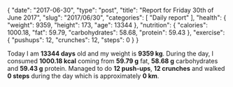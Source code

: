 {
    "date": "2017-06-30",
    "type": "post",
    "title": "Report for Friday 30th of June 2017",
    "slug": "2017\/06\/30",
    "categories": [
        "Daily report"
    ],
    "health": {
        "weight": 9359,
        "height": 173,
        "age": 13344
    },
    "nutrition": {
        "calories": 1000.18,
        "fat": 59.79,
        "carbohydrates": 58.68,
        "protein": 59.43
    },
    "exercise": {
        "pushups": 12,
        "crunches": 12,
        "steps": 0
    }
}

Today I am <strong>13344 days</strong> old and my weight is <strong>9359 kg</strong>. During the day, I consumed <strong>1000.18 kcal</strong> coming from <strong>59.79 g</strong> fat, <strong>58.68 g</strong> carbohydrates and <strong>59.43 g</strong> protein. Managed to do <strong>12 push-ups</strong>, <strong>12 crunches</strong> and walked <strong>0 steps</strong> during the day which is approximately <strong>0 km</strong>.